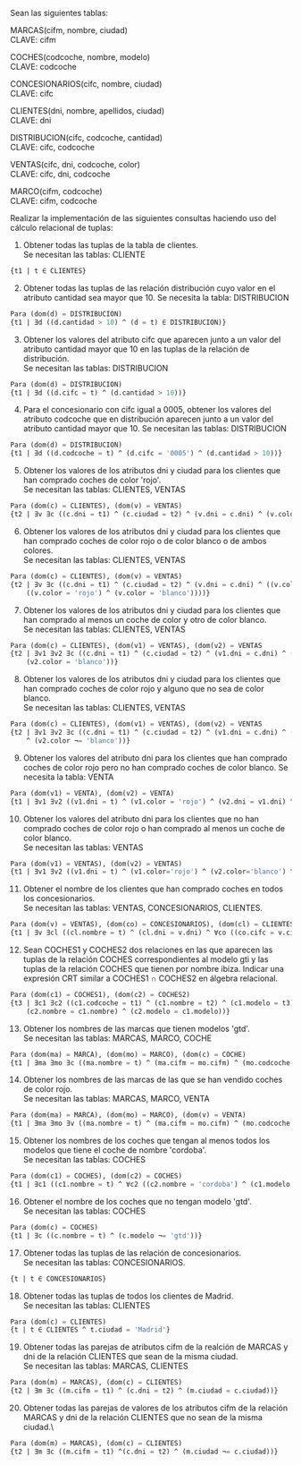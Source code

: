 Sean las siguientes tablas:

MARCAS(cifm, nombre, ciudad)\
CLAVE: cifm

COCHES(codcoche, nombre, modelo)\
CLAVE: codcoche

CONCESIONARIOS(cifc, nombre, ciudad)\
CLAVE: cifc

CLIENTES(dni, nombre, apellidos, ciudad)\
CLAVE: dni

DISTRIBUCION(cifc, codcoche, cantidad)\
CLAVE: cifc, codcoche

VENTAS(cifc, dni, codcoche, color)\
CLAVE: cifc, dni, codcoche

MARCO(cifm, codcoche)\
CLAVE: cifm, codcoche

Realizar la implementación de las siguientes consultas haciendo uso del cálculo relacional de tuplas:

1) Obtener todas las tuplas de la tabla de clientes.\
Se necesitan las tablas: CLIENTE
```sql
{t1 | t ∈ CLIENTES}
```

2) Obtener todas las tuplas de las relación distribución cuyo valor en el atributo cantidad sea mayor que 10.
Se necesita la tabla: DISTRIBUCION
```sql
Para (dom(d) = DISTRIBUCION)
{t1 | ∃d ((d.cantidad > 10) ^ (d = t) ∈ DISTRIBUCION)}
```

3) Obtener los valores del atributo cifc que aparecen junto a un valor del atributo cantidad mayor que 10 en las
tuplas de la relación de distribución.\
Se necesitan las tablas: DISTRIBUCION
```sql
Para (dom(d) = DISTRIBUCION)
{t1 | ∃d ((d.cifc = t) ^ (d.cantidad > 10))}
```

4) Para el concesionario con cifc igual a 0005, obtener los valores del atributo codcoche que en distribución 
aparecen junto a un valor del atributo cantidad mayor que 10.
Se necesitan las tablas: DISTRIBUCION
```sql
Para (dom(d) = DISTRIBUCION)
{t1 | ∃d ((d.codcoche = t) ^ (d.cifc = '0005') ^ (d.cantidad > 10))}
```

5) Obtener los valores de los atributos dni y ciudad para los clientes que han comprado coches de color 'rojo'.\
Se necesitan las tablas: CLIENTES, VENTAS
```sql
Para (dom(c) = CLIENTES), (dom(v) = VENTAS)
{t2 | ∃v ∃c ((c.dni = t1) ^ (c.ciudad = t2) ^ (v.dni = c.dni) ^ (v.color = 'rojo'))}
```

6) Obtener los valores de los atributos dni y ciudad para los clientes que han comprado coches de color rojo
o de color blanco o de ambos colores.\
Se necesitan las tablas: CLIENTES, VENTAS
```sql
Para (dom(c) = CLIENTES), (dom(v) = VENTAS)
{t2 | ∃v ∃c ((c.dni = t1) ^ (c.ciudad = t2) ^ (v.dni = c.dni) ^ ((v.color = 'rojo') v (v.color = 'blanco') v 
    ((v.color = 'rojo') ^ (v.color = 'blanco'))))}
```

7) Obtener los valores de los atributos dni y ciudad para los clientes que han comprado al menos un coche de color
y otro de color blanco.\
Se necesitan las tablas: CLIENTES, VENTAS
```sql
Para (dom(c) = CLIENTES), (dom(v1) = VENTAS), (dom(v2) = VENTAS
{t2 | ∃v1 ∃v2 ∃c ((c.dni = t1) ^ (c.ciudad = t2) ^ (v1.dni = c.dni) ^ (v2.dni = c.dni) ^ (v1.color = 'rojo') ^ 
    (v2.color = 'blanco'))}
```

8) Obtener los valores de los atributos dni y ciudad para los clientes que han comprado coches de color rojo
y alguno que no sea de color blanco.\
Se necesitan las tablas: CLIENTES, VENTAS
```sql
Para (dom(c) = CLIENTES), (dom(v1) = VENTAS), (dom(v2) = VENTAS
{t2 | ∃v1 ∃v2 ∃c ((c.dni = t1) ^ (c.ciudad = t2) ^ (v1.dni = c.dni) ^ (v2.dni = c.dni) ^ (v1.color = 'rojo') 
    ^ (v2.color ¬= 'blanco'))}
```

9) Obtener los valores del atributo dni para los clientes que han comprado coches de color rojo pero no han 
comprado coches de color blanco.
Se necesita la tabla: VENTA
```sql
Para (dom(v1) = VENTA), (dom(v2) = VENTA)
{t1 | ∃v1 ∃v2 ((v1.dni = t) ^ (v1.color = 'rojo') ^ (v2.dni = v1.dni) ^ (v2.color ¬= 'blanco')))}
```

10) Obtener los valores del atributo dni para los clientes que no han comprado coches de color rojo o han comprado
al menos un coche de color blanco.\
Se necesitan las tablas: VENTAS
```sql
Para (dom(v1) = VENTAS), (dom(v2) = VENTAS)
{t1 | ∃v1 ∃v2 ((v1.dni = t) ^ (v1.color='rojo') ^ (v2.color='blanco') ^ (v2.dni=v1.dni))}
```

11) Obtener el nombre de los clientes que han comprado coches en todos los concesionarios.\
Se necesitan las tablas: VENTAS, CONCESIONARIOS, CLIENTES.
```sql
Para (dom(v) = VENTAS), (dom(co) = CONCESIONARIOS), (dom(cl) = CLIENTES)
{t1 | ∃v ∃cl ((cl.nombre = t) ^ (cl.dni = v.dni) ^ ∀co ((co.cifc = v.cifc)))}
```

12) Sean COCHES1 y COCHES2 dos relaciones en las que aparecen las tuplas de la relación COCHES correspondientes al
modelo gti y las tuplas de la relación COCHES que tienen por nombre ibiza. Indicar una expresión CRT similar a 
COCHES1 ∩ COCHES2 en álgebra relacional.
```sql
Para (dom(c1) = COCHES1), (dom(c2) = COCHES2)
{t3 | ∃c1 ∃c2 ((c1.codcoche = t1) ^ (c1.nombre = t2) ^ (c1.modelo = t3) ^ (c2.codcoche = c1.codcoche) ^ 
    (c2.nombre = c1.nombre) ^ (c2.modelo = c1.modelo))}
```

13) Obtener los nombres de las marcas que tienen modelos 'gtd'.\
Se necesitan las tablas: MARCAS, MARCO, COCHE
```sql
Para (dom(ma) = MARCA), (dom(mo) = MARCO), (dom(c) = COCHE)
{t1 | ∃ma ∃mo ∃c ((ma.nombre = t) ^ (ma.cifm = mo.cifm) ^ (mo.codcoche = c.codcoche) ^ (c.modelo = 'gtd'))}
```

14) Obtener los nombres de las marcas de las que se han vendido coches de color rojo.\
Se necesitan las tablas: MARCAS, MARCO, VENTA
```sql
Para (dom(ma) = MARCA), (dom(mo) = MARCO), (dom(v) = VENTA)
{t1 | ∃ma ∃mo ∃v ((ma.nombre = t) ^ (ma.cifm = mo.cifm) ^ (mo.codcoche = v.codcoche) ^ (v.color = 'rojo'))}
```

15) Obtener los nombres de los coches que tengan al menos todos los modelos que tiene el coche de nombre 'cordoba'.\
Se necesitan las tablas: COCHES
```sql
Para (dom(c1) = COCHES), (dom(c2) = COCHES)
{t1 | ∃c1 ((c1.nombre = t) ^ ∀c2 ((c2.nombre = 'cordoba') ^ (c1.modelo = c2.modelo)))}
```

16) Obtener el nombre de los coches que no tengan modelo 'gtd'.\
Se necesitan las tablas: COCHES
```sql
Para (dom(c) = COCHES)
{t1 | ∃c ((c.nombre = t) ^ (c.modelo ¬= 'gtd'))}
```

17) Obtener todas las tuplas de las relación de concesionarios.\
Se necesitan las tablas: CONCESIONARIOS.
```sql
{t | t ∈ CONCESIONARIOS}
```

18) Obtener todas las tuplas de todos los clientes de Madrid.\
Se necesitan las tablas: CLIENTES
```sql
Para (dom(c) = CLIENTES)
{t | t ∈ CLIENTES ^ t.ciudad = 'Madrid'}
```

19) Obtener todas las parejas de atributos cifm de la realción de MARCAS y dni de la relación CLIENTES que sean
de la misma ciudad.\
Se necesitan las tablas: MARCAS, CLIENTES
```sql
Para (dom(m) = MARCAS), (dom(c) = CLIENTES)
{t2 | ∃m ∃c ((m.cifm = t1) ^ (c.dni = t2) ^ (m.ciudad = c.ciudad))}
```

20) Obtener todas las parejas de valores de los atributos cifm de la relación MARCAS y dni de la relación CLIENTES
que no sean de la misma ciudad.\
```sql
Para (dom(m) = MARCAS), (dom(c) = CLIENTES)
{t2 | ∃m ∃c ((m.cifm = t1) ^(c.dni = t2) ^ (m.ciudad ¬= c.ciudad))}
```